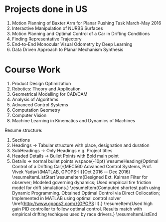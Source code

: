 # Projects done in US
1. Motion Planning of Baxter Arm for Planar Pushing Task March-May 2016
2. Interactive Manipulation of NURBS Surfaces
3. Motion Planning and Optimal Control of a Car in Drifting Conditions
4. Finding Representative Trajectory
5. End-to-End Monocular Visual Odometry by Deep Learning
6. Data Driven Approach to Planar Mechanism Synthesis

# Course Work
1. Product Design Optimization
2. Robotics: Theory and Application
3. Geometrical Modelling for CAD/CAM
4. Analysis of Algorithms
5. Advanced Control Systems
6. Computation Geometry
7. Computer Vision
8. Machine Learning in Kinematics and Dynamics of Machines


Resume structure:

1. Sections
2. Headings -> Tabular structure with place, designation and duration
3. SubHeadings -> Only Headings e.g. Project titles
4. Headed Details -> Bullet Points with Bold main point
5. Details -> normal bullet points
\vspace{-10pt}
    \resumeHeading{Optimal Control of a Drifting Car}{MEC560 Advanced Control Systems, Prof. Vivek Yadav}{MATLAB, GPOPS-II}{Oct 2016 -- Dec 2016}
    \resumeItemListStart
      \resumeItem{Designed Ext. Kalman Filter for observer; Modeled governing dynamics; Used empirical tire friction model for drift simulations.}
      \resumeItem{Computed shortest path using Dynamic Programming. Obtained Optimal Control via Direct Collocation; Implemented in MATLAB using optimal control solver \href{http://www.gpops2.com/}{GPOPS II}.}
      \resumeItem{Used high gain PID controller to follow optimal control. Results match with empirical drifting techiques used by race drivers.}
    \resumeItemListEnd
